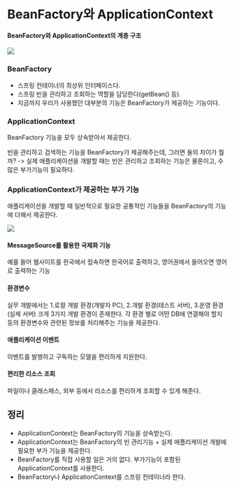 # BeanFactory와 ApplicationContext
#### BeanFactory와 ApplicationContext의 계층 구조
![](Pasted%20image%2020220405180140.png)

### BeanFactory
- 스프링 컨테이너의 최상위 인터페이스다.
- 스프링 빈을 관리하고 조회하는 역할을 담당한다(getBean() 등).
- 지금까지 우리가 사용했던 대부분의 기능은 BeanFactory가 제공하는 기능이다.

### ApplicationContext
BeanFactory 기능을 모두 상속받아서 제공한다.

빈을 관리하고 검색하는 기능을 BeanFactory가 제공해주는데, 그러면 둘의 차이가 뭘까?
-> 실제 애플리케이션을 개발할 때는 빈은 관리하고 조회하는 기능은 물론이고, 수많은 부가기능이 필요하다.

### ApplicationContext가 제공하는 부가 기능
애플리케이션을 개발할 때 일반적으로 필요한 공통적인 기능들을 BeanFactory의 기능에 더해서 제공한다.

![](Pasted%20image%2020220405180713.png)

#### MessageSource를 활용한 국제화 기능
예를 들어 웹사이트를 한국에서 접속하면 한국어로 출력하고, 영어권에서 들어오면 영어로 출력하는 기능

#### 환경변수
실무 개발에서는 1.로컬 개발 환경(개발자 PC), 2.개발 환경(테스트 서버), 3.운영 환경(실제 서버) 크게 3가지 개발 환경이 존재한다. 각 환경 별로 어떤 DB에 연결해야 할지 등의 환경변수와 관련된 정보를 처리해주는 기능을 제공한다.

#### 애플리케이션 이벤트
이벤트를 발행하고 구독하는 모델을 편리하게 지원한다.

#### 편리한 리소스 조회
파일이나 클래스패스, 외부 등에서 리소스를 편리하게 조회할 수 있게 해준다.


## 정리
- ApplicationContext는 BeanFactory의 기능을 상속받는다.
- ApplicationContext는 BeanFactory의 빈 관리기능 + 실제 애플리케이션 개발에 필요한 부가 기능을 제공한다.
- BeanFactory를 직접 사용할 일은 거의 없다. 부가기능이 포함된 ApplicationContext를 사용한다.
- BeanFactory나 ApplicationContext를 스프링 컨테이너라 한다.